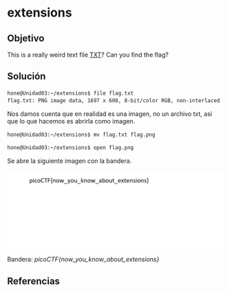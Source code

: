 # extensions

## Objetivo

This is a really weird text file [TXT](https://jupiter.challenges.picoctf.org/static/e7e5d188621ee705ceeb0452525412ef/flag.txt)? Can you find the flag?

## Solución

```bash
hone@Unidad03:~/extensions$ file flag.txt 
flag.txt: PNG image data, 1697 x 608, 8-bit/color RGB, non-interlaced
```

Nos damos cuenta que en realidad es una imagen, no un archivo txt, asi que lo que hacemos es abrirla como imagen.

```bash
hone@Unidad03:~/extensions$ mv flag.txt flag.png
```

```bash
hone@Unidad03:~/extensions$ open flag.png
```

Se abre la siguiente imagen con la bandera.

![img-bandera](flag.png)

Bandera: *picoCTF{now_you_know_about_extensions}*

## Referencias
